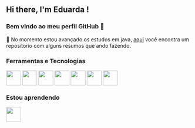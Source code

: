 ## Hi there, I'm Eduarda ! 
### Bem vindo ao meu perfil GitHub 👋
<p> 🔭 No momento estou avançado os estudos em java, <a href="https://github.com/eduardaisabele/estudos_em_java">aqui</a> você encontra um repositorio com alguns resumos que ando fazendo.</p>

<!-- <div align="center">
<a href="https://github.com/eduardaisabele">
<img height="180em" src="https://github-readme-stats.vercel.app/api/top-langs/?username=eduardaisabele&layout=compact&langs_count=7&theme=radical"/>
<img height="180em" src="https://github-readme-stats.vercel.app/api?username=eduardaisabele&show_icons=true&theme=radical&include_all_commits=true&count_private=true"/>
</div>
-->

### Ferramentas e Tecnologias
  <div style="display: inline_block">
    
<img align="center" src="https://cdn.jsdelivr.net/gh/devicons/devicon/icons/html5/html5-original.svg" width="40" height="40"/>
<img align="center" src="https://cdn.jsdelivr.net/gh/devicons/devicon/icons/css3/css3-original.svg" width="40" height="40"/>
<img align="center" src="https://cdn.jsdelivr.net/gh/devicons/devicon/icons/javascript/javascript-original.svg" width="40" height="40"/>
<img align="center" src="https://cdn.jsdelivr.net/gh/devicons/devicon/icons/nodejs/nodejs-original.svg" width="40" height="40"/>
<img align="center" src="https://cdn.jsdelivr.net/gh/devicons/devicon/icons/java/java-original.svg" width="40" height="40"/>
<img align="center" src="https://cdn.jsdelivr.net/gh/devicons/devicon/icons/visualstudio/visualstudio-plain.svg" width="40" height="40"/>
<img align="center" src="https://cdn.jsdelivr.net/gh/devicons/devicon/icons/git/git-original.svg" width="40" height="40"/>
  </div>
  
### Estou aprendendo 
  <div style="display: inline_block">
    <img align="center" src="https://cdn.jsdelivr.net/gh/devicons/devicon/icons/java/java-original.svg" width="40" height="40"/>
  </div>
  

<!--
- 🔭 I’m currently working on ...
- 🌱 I’m currently learning ...
- 👯 I’m looking to collaborate on ...
- 🤔 I’m looking for help with ...
- 💬 Ask me about ...
- 📫 How to reach me: ...
- 😄 Pronouns: ...
- ⚡ Fun fact: ...
-->
